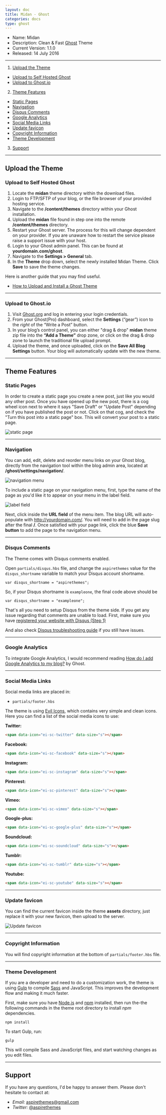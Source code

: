 ```yaml
---
layout: doc
title: Midan - Ghost
categories: docs
type: ghost
---
```


* Name: Midan
* Description: Clean & Fast [Ghost](https://ghost.org/) Theme
* Current Version: 1.1.0
* Released: 14 July 2016

---

1. [Upload the Theme](#upload-the-theme)
  * [Upload to Self Hosted Ghost](#upload-to-self-hosted-ghost)
  * [Upload to Ghost.io](#upload-to-ghostio)
2. [Theme Features](#theme-features)
  * [Static Pages](#static-pages)
  * [Navigation](#navigation)
  * [Disqus Comments](#disqus-comments)
  * [Google Analytics](#google-analytics)
  * [Social Media Links](#social-media-links)
  * [Update favicon](#update-favicon)
  * [Copyright Information](#copyright-information)
  * [Theme Development](#theme-development)
3. [Support](#support)

---

## Upload the Theme

### Upload to Self Hosted Ghost

1. Locate the **midan** theme directory within the download files.
2. Login to FTP/SFTP of your blog, or the file browser of your provided hosting service.
3. Navigate to the **/content/themes** directory within your Ghost installation.
4. Upload the **midan** file found in step one into the remote **/content/themes** directory.
5. Restart your Ghost server. The process for this will change dependent on your provider. If you are unaware how to restart the service please raise a support issue with your host.
6. Login to your Ghost admin panel. This can be found at **yourdomain.com/ghost**.
7. Navigate to the **Settings > General** tab.
8. In the **Theme** drop down, select the newly installed Midan Theme. Click **Save** to save the theme changes.

Here is another guide that you may find useful.

* [How to Upload and Install a Ghost Theme](https://www.ghostforbeginners.com/how-to-upload-a-theme/)

---

### Upload to Ghost.io

1. Visit [Ghost.org](https://ghost.org/) and log in entering your login credentials.
2. From your Ghost(Pro) dashboard, select the **Settings** (“gear”) icon to the _right_ of the “Write a Post” button.
3. In your blog’s control panel, you can either "drag & drop" **midan** theme zip file into the **“Add a Theme”** drop zone, or click on the drag & drop zone to launch the traditional file upload prompt.
4. Upload the theme, and once uploaded, click on the **Save All Blog Settings** button. Your blog will automatically update with the new theme.

---

## Theme Features

### Static Pages

In order to create a static page you create a new post, just like you would any other post. Once you have opened up the new post, there is a cog wheel icon next to where it says "Save Draft" or "Update Post" depending on if you have published the post or not. Click on that cog, and check the "Turn this post into a static page" box. This will convert your post to a static page.

![static page](/images/docs/ghost/midan/staticpage.png)

---

### Navigation

You can add, edit, delete and reorder menu links on your Ghost blog, directly from the navigation tool within the blog admin area, located at **/ghost/settings/navigation/**.

![navigation menu](/images/docs/ghost/midan/navigation-edit.png)

To include a static page on your navigation menu, first, type the name of the page as you'd like it to appear on your menu in the label field.

![label field](/images/docs/ghost/midan/label-field.png)

Next, click inside the **URL field** of the menu item. The blog URL will auto-populate with http://yourdomain.com/. You will need to add in the page slug after the final **/**. Once satisfied with your page link, click the blue **Save button** to add the page to the navigation menu.

---

### Disqus Comments

The Theme comes with Disqus comments enabled.

Open `partials/disqus.hbs` file, and change the `aspirethemes` value for the `disqus_shortname` variable to match your Disqus account shortname.

```
var disqus_shortname = "aspirethemes";
```

So, if your Disqus shortname is `exampleone`, the final code above should be

```
var disqus_shortname = "exampleone";
```

That's all you need to setup Disqus from the theme side. If you get any issue regarding that comments are unable to load. First, make sure you have [registered your website with Disqus (Step 1)](https://help.disqus.com/customer/portal/articles/466182-publisher-quick-start-guide)

And also check [Disqus troubleshooting guide](https://help.disqus.com/customer/portal/articles/472007-i-m-receiving-the-message-%22we-were-unable-to-load-disqus-%22) if you still have issues.

---

### Google Analytics

To integrate Google Analytics, I would recommend reading [How do I add Google Analytics to my blog?](http://support.ghost.org/add-google-analytics-blog/) by Ghost.

---

### Social Media Links

Social media links are placed in:

- `partials/footer.hbs`

The theme is using [Evil Icons](http://evil-icons.io/), which contains very simple and clean icons. Here you can find a list of the social media icons to use:

**Twitter:**

```html
<span data-icon="ei-sc-twitter" data-size="s"></span>
```

**Facebook:**

```html
<span data-icon="ei-sc-facebook" data-size="s"></span>
```

**Instagram:**

```html
<span data-icon="ei-sc-instagram" data-size="s"></span>
```

**Pinterest:**

```html
<span data-icon="ei-sc-pinterest" data-size="s"></span>
```

**Vimeo:**

```html
<span data-icon="ei-sc-vimeo" data-size="s"></span>
```

**Google-plus:**

```html
<span data-icon="ei-sc-google-plus" data-size="s"></span>
```

**Soundcloud:**

```html
<span data-icon="ei-sc-soundcloud" data-size="s"></span>
```

**Tumblr:**

```html
<span data-icon="ei-sc-tumblr" data-size="s"></span>
```

**Youtube:**

```html
<span data-icon="ei-sc-youtube" data-size="s"></span>
```

---

### Update favicon

You can find the current favicon inside the theme **assets** directory, just replace it with your new favicon, then upload to the server.

![Update favicon](/images/docs/ghost/midan/update-favicon.png)

---

### Copyright Information

You will find copyright information at the bottom of `partials/footer.hbs` file.

---

### Theme Development

If you are a developer and need to do a customization work, the theme is using [Gulp](https://github.com/gulpjs/gulp) to compile [Sass](http://sass-lang.com/) and JavaScript. This improves the development flow and making it much faster.

First, make sure you have [Node.js](https://nodejs.org/en/) and [npm](https://www.npmjs.com/) installed, then run the-the following commands in the theme root directory to install *npm* dependencies.

```
npm install
```

To start Gulp, run:

```
gulp
```

This will compile Sass and JavaScript files, and start watching changes as you edit files.

---

## Support

If you have any questions, I'd be happy to answer them. Please don't hesitate to contact at:

* _Email:_ [aspirethemes@gmail.com](mailto:aspirethemes@gmail.com)
* _Twitter:_ [@aspirethemes](https://twitter.com/aspirethemes)